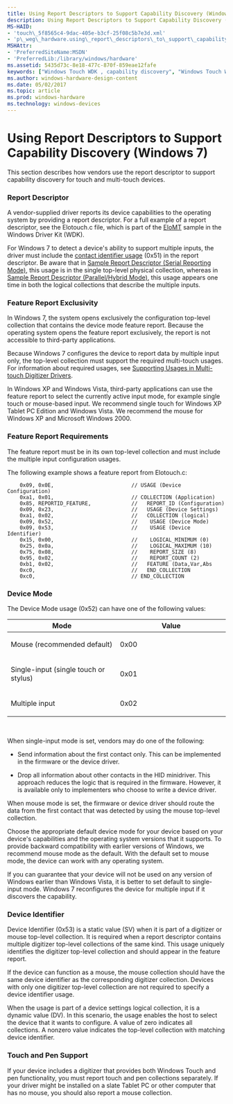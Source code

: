 ```yaml
---
title: Using Report Descriptors to Support Capability Discovery (Windows 7)
description: Using Report Descriptors to Support Capability Discovery (Windows 7)
MS-HAID:
- 'touch\_5f8565c4-9dac-405e-b3cf-25f08c5b7e3d.xml'
- 'p\_weg\_hardware.using\_report\_descriptors\_to\_support\_capability\_discovery'
MSHAttr:
- 'PreferredSiteName:MSDN'
- 'PreferredLib:/library/windows/hardware'
ms.assetid: 5435d73c-8e18-477c-870f-859eae12fafe
keywords: ["Windows Touch WDK , capability discovery", "Windows Touch WDK , using report descriptors for capability discovery", "capability discovery WDK Touch", "capability discovery WDK Touch , using report descriptors", "report descriptors WDK Touch", "report descriptors WDK Touch , capability discovery"]
ms.author: windows-hardware-design-content
ms.date: 05/02/2017
ms.topic: article
ms.prod: windows-hardware
ms.technology: windows-devices
---
```


# Using Report Descriptors to Support Capability Discovery (Windows 7)


This section describes how vendors use the report descriptor to support capability discovery for touch and multi-touch devices.

### Report Descriptor

A vendor-supplied driver reports its device capabilities to the operating system by providing a report descriptor. For a full example of a report descriptor, see the Elotouch.c file, which is part of the [EloMT](elotouch-driver.md) sample in the Windows Driver Kit (WDK).

For Windows 7 to detect a device's ability to support multiple inputs, the driver must include the [contact identifier usage](selecting-packet-reporting-modes-in-multitouch-drivers.md) (0x51) in the report descriptor. Be aware that in [Sample Report Descriptor (Serial Reporting Mode)](sample-report-descriptor--serial-reporting-mode-.md), this usage is in the single top-level physical collection, whereas in [Sample Report Descriptor (Parallel/Hybrid Mode)](sample-report-descriptor--parallel-hybrid-mode-.md), this usage appears one time in both the logical collections that describe the multiple inputs.

### Feature Report Exclusivity

In Windows 7, the system opens exclusively the configuration top-level collection that contains the device mode feature report. Because the operating system opens the feature report exclusively, the report is not accessible to third-party applications.

Because Windows 7 configures the device to report data by multiple input only, the top-level collection must support the required multi-touch usages. For information about required usages, see [Supporting Usages in Multi-touch Digitizer Drivers](supporting-usages-in-multitouch-digitizer-drivers.md).

In Windows XP and Windows Vista, third-party applications can use the feature report to select the currently active input mode, for example single touch or mouse-based input. We recommend single touch for Windows XP Tablet PC Edition and Windows Vista. We recommend the mouse for Windows XP and Microsoft Windows 2000.

### Feature Report Requirements

The feature report must be in its own top-level collection and must include the multiple input configuration usages.

The following example shows a feature report from Elotouch.c:

```
    0x09, 0x0E,                         // USAGE (Device Configuration)
    0xa1, 0x01,                         // COLLECTION (Application)
    0x85, REPORTID_FEATURE,             //   REPORT_ID (Configuration)
    0x09, 0x23,                         //   USAGE (Device Settings)
    0xa1, 0x02,                         //   COLLECTION (logical)    
    0x09, 0x52,                         //    USAGE (Device Mode)         
    0x09, 0x53,                         //    USAGE (Device Identifier)
    0x15, 0x00,                         //    LOGICAL_MINIMUM (0)      
    0x25, 0x0a,                         //    LOGICAL_MAXIMUM (10)
    0x75, 0x08,                         //    REPORT_SIZE (8)         
    0x95, 0x02,                         //    REPORT_COUNT (2)         
    0xb1, 0x02,                         //   FEATURE (Data,Var,Abs    
    0xc0,                               //   END_COLLECTION
    0xc0,                               // END_COLLECTION
```

### Device Mode

The Device Mode usage (0x52) can have one of the following values:

<table>
<colgroup>
<col width="50%" />
<col width="50%" />
</colgroup>
<thead>
<tr class="header">
<th>Mode</th>
<th>Value</th>
</tr>
</thead>
<tbody>
<tr class="odd">
<td><p>Mouse (recommended default)</p></td>
<td><p>0x00</p></td>
</tr>
<tr class="even">
<td><p>Single-input (single touch or stylus)</p></td>
<td><p>0x01</p></td>
</tr>
<tr class="odd">
<td><p>Multiple input</p></td>
<td><p>0x02</p></td>
</tr>
</tbody>
</table>

 

When single-input mode is set, vendors may do one of the following:

-   Send information about the first contact only. This can be implemented in the firmware or the device driver.

-   Drop all information about other contacts in the HID minidriver. This approach reduces the logic that is required in the firmware. However, it is available only to implementers who choose to write a device driver.

When mouse mode is set, the firmware or device driver should route the data from the first contact that was detected by using the mouse top-level collection.

Choose the appropriate default device mode for your device based on your device's capabilities and the operating system versions that it supports. To provide backward compatibility with earlier versions of Windows, we recommend mouse mode as the default. With the default set to mouse mode, the device can work with any operating system.

If you can guarantee that your device will not be used on any version of Windows earlier than Windows Vista, it is better to set default to single-input mode. Windows 7 reconfigures the device for multiple input if it discovers the capability.

### Device Identifier

Device Identifier (0x53) is a static value (SV) when it is part of a digitizer or mouse top-level collection. It is required when a report descriptor contains multiple digitizer top-level collections of the same kind. This usage uniquely identifies the digitizer top-level collection and should appear in the feature report.

If the device can function as a mouse, the mouse collection should have the same device identifier as the corresponding digitizer collection. Devices with only one digitizer top-level collection are not required to specify a device identifier usage.

When the usage is part of a device settings logical collection, it is a dynamic value (DV). In this scenario, the usage enables the host to select the device that it wants to configure. A value of zero indicates all collections. A nonzero value indicates the top-level collection with matching device identifier.

### Touch and Pen Support

If your device includes a digitizer that provides both Windows Touch and pen functionality, you must report touch and pen collections separately. If your driver might be installed on a slate Tablet PC or other computer that has no mouse, you should also report a mouse collection.

 

 






